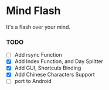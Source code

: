 # Mind Flash

It's a flash over your mind.

### TODO

- [ ] Add rsync Function
- [x] Add Index Function, and Day Splitter
- [x] Add GUI, Shortcuts Binding
- [x] Add Chinese Characters Support
- [ ] port to Android